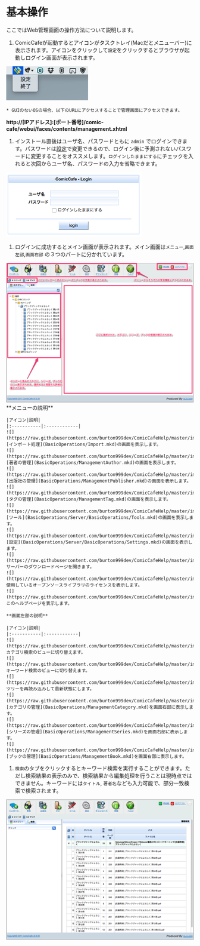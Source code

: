 # 基本操作
ここではWeb管理画面の操作方法について説明します。

1. ComicCafeが起動するとアイコンがタスクトレイ(Macだとメニューバー)に表示されます。アイコンをクリックして`設定`をクリックするとブラウザが起動しログイン画面が表示されます。  
<img src='https://raw.githubusercontent.com/burton999dev/ComicCafeHelp/master/images/ja/server/Menubar.png'/>

    * GUIのないOSの場合、以下のURLにアクセスすることで管理画面にアクセスできます。  
**http://[IPアドレス]:[ポート番号]/comic-cafe/webui/faces/contents/management.xhtml**

1. インストール直後はユーザ名、パスワードともに `admin` でログインできます。パスワードは[設定](BasicOperations/Server/BasicOperations/Settings.mkd)で変更できるので、ログイン後に予測されないパスワードに変更することをオススメします。`ログインしたままにする`にチェックを入れると次回からユーザ名、パスワードの入力を省略できます。  
<img src='https://raw.githubusercontent.com/burton999dev/ComicCafeHelp/master/images/ja/server/Login.png'/>

1. ログインに成功するとメイン画面が表示されます。メイン画面は`メニュー`,`画面左部`,`画面右部`  の３つのパートに分かれています。
<img src='https://raw.githubusercontent.com/burton999dev/ComicCafeHelp/master/images/ja/server/Main.png' width='800px'/>
    **メニューの説明**
    
    |アイコン|説明|
    |:-----------|:------------|
    ![](https://raw.githubusercontent.com/burton999dev/ComicCafeHelp/master/images/server/menu/book_add.png)|[インポート処理](BasicOperations/Import.mkd)の画面を表示します。
    ![](https://raw.githubusercontent.com/burton999dev/ComicCafeHelp/master/images/server/menu/author_add.png)|[著者の管理](BasicOperations/ManagementAuthor.mkd)の画面を表示します。
    ![](https://raw.githubusercontent.com/burton999dev/ComicCafeHelp/master/images/server/menu/publisher_add.png)|[出版社の管理](BasicOperations/ManagementPublisher.mkd)の画面を表示します。
    ![](https://raw.githubusercontent.com/burton999dev/ComicCafeHelp/master/images/server/menu/tag_add.png)|[タグの管理](BasicOperations/ManagementTag.mkd)の画面を表示します。
    ![](https://raw.githubusercontent.com/burton999dev/ComicCafeHelp/master/images/server/menu/tools.png)|[ツール](BasicOperations/Server/BasicOperations/Tools.mkd)の画面を表示します。
    ![](https://raw.githubusercontent.com/burton999dev/ComicCafeHelp/master/images/server/menu/preferences.png)|[設定](BasicOperations/Server/BasicOperations/Settings.mkd)の画面を表示します。
    ![](https://raw.githubusercontent.com/burton999dev/ComicCafeHelp/master/images/server/menu/download_server.png)|サーバーのダウンロードページを開きます。
    ![](https://raw.githubusercontent.com/burton999dev/ComicCafeHelp/master/images/server/menu/info.png)|使用しているオープンソースライブラリのライセンスを表示します。
    ![](https://raw.githubusercontent.com/burton999dev/ComicCafeHelp/master/images/server/menu/help.png)|このヘルプページを表示します。

    **画面左部の説明**
    
    |アイコン|説明|
    |:-----------|:------------|
    ![](https://raw.githubusercontent.com/burton999dev/ComicCafeHelp/master/images/server/icon/category.png)|カテゴリ検索のビューに切り替えます。
    ![](https://raw.githubusercontent.com/burton999dev/ComicCafeHelp/master/images/server/icon/search.png)|キーワード検索のビューに切り替えます。
    ![](https://raw.githubusercontent.com/burton999dev/ComicCafeHelp/master/images/server/icon/reload.png)|ツリーを再読み込みして最新状態にします。
    ![](https://raw.githubusercontent.com/burton999dev/ComicCafeHelp/master/images/server/icon/folder.png)|[カテゴリの管理](BasicOperations/ManagementCategory.mkd)を画面右部に表示します。
    ![](https://raw.githubusercontent.com/burton999dev/ComicCafeHelp/master/images/server/icon/books.png)|[シリーズの管理](BasicOperations/ManagementSeries.mkd)を画面右部に表示します。
    ![](https://raw.githubusercontent.com/burton999dev/ComicCafeHelp/master/images/server/icon/book.png)|[ブックの管理](BasicOperations/ManagementBook.mkd)を画面右部に表示します。


1. `検索`のタブをクリックするとキーワード検索を実行することができます。ただし検索結果の表示のみで、検索結果から編集処理を行うことは現時点ではできません。キーワードには`タイトル`, `著者名`なども入力可能で、部分一致検索で検索されます。
<img src='https://raw.githubusercontent.com/burton999dev/ComicCafeHelp/master/images/ja/server/SearchBook.png' width='800px'/>


